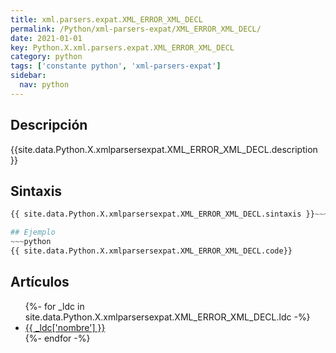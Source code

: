 ```yaml
---
title: xml.parsers.expat.XML_ERROR_XML_DECL
permalink: /Python/xml-parsers-expat/XML_ERROR_XML_DECL/
date: 2021-01-01
key: Python.X.xml.parsers.expat.XML_ERROR_XML_DECL
category: python
tags: ['constante python', 'xml-parsers-expat']
sidebar: 
  nav: python
---
```


## Descripción
{{site.data.Python.X.xmlparsersexpat.XML_ERROR_XML_DECL.description }}

## Sintaxis
~~~python
{{ site.data.Python.X.xmlparsersexpat.XML_ERROR_XML_DECL.sintaxis }}~~~

## Ejemplo
~~~python
{{ site.data.Python.X.xmlparsersexpat.XML_ERROR_XML_DECL.code}}
~~~

## Artículos
<ul>
{%- for _ldc in site.data.Python.X.xmlparsersexpat.XML_ERROR_XML_DECL.ldc -%}
   <li>
       <a href="{{_ldc['url'] }}">{{ _ldc['nombre'] }}</a>
   </li>
{%- endfor -%}
</ul>
